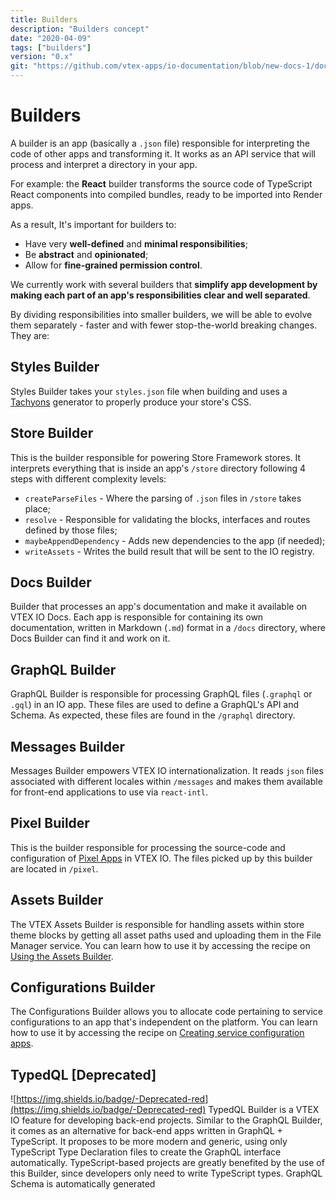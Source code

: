 ```yaml
---
title: Builders
description: "Builders concept"
date: "2020-04-09"
tags: ["builders"]
version: "0.x"
git: "https://github.com/vtex-apps/io-documentation/blob/new-docs-1/docs/en/Concepts/builders.md"
---
```


# Builders

A builder is an app (basically a `.json` file) responsible for interpreting the code of other apps and transforming it. It works as an API service that will process and interpret a directory in your app.

For example: the **React** builder transforms the source code of TypeScript React components into compiled bundles, ready to be imported into Render apps.

As a result, It's important for builders to:

- Have very **well-defined** and **minimal responsibilities**;
- Be **abstract** and **opinionated**;
- Allow for **fine-grained permission control**.

We currently work with several builders that **simplify app development by making each part of an app's responsibilities clear and well separated**.

By dividing responsibilities into smaller builders, we will be able to evolve them separately - faster and with fewer stop-the-world breaking changes. They are:

## Styles Builder

Styles Builder takes your `styles.json` file when building and uses a [Tachyons](https://tachyons.io/) generator to properly produce your store's CSS.

## Store Builder

This is the builder responsible for powering Store Framework stores. It interprets everything that is inside an app's  `/store` directory following 4 steps with different complexity levels:

- `createParseFiles` - Where the parsing of `.json` files in `/store` takes place;
- `resolve` - Responsible for validating the blocks, interfaces and routes defined by those files;
- `maybeAppendDependency` - Adds new dependencies to the app (if needed);
- `writeAssets` - Writes the build result that will be sent to the IO registry.

## Docs Builder

Builder that processes an app's documentation and make it available on VTEX IO Docs. Each app is responsible for containing its own documentation, written in Markdown (`.md`) format in a `/docs` directory, where Docs Builder can find it and work on it.

## GraphQL Builder

GraphQL Builder is responsible for processing GraphQL files (`.graphql` or `.gql`) in an IO app. These files are used to define a GraphQL's API and Schema. As expected, these files are found in the `/graphql` directory.

## Messages Builder

Messages Builder empowers VTEX IO internationalization. It reads `json` files associated with different locales within `/messages` and makes them available for front-end applications to use via `react-intl`.

## Pixel Builder

This is the builder responsible for processing the source-code and configuration of [Pixel Apps](https://vtex.io/docs/apps/pixel/) in VTEX IO. The files picked up by this builder are located in `/pixel`.

## Assets Builder

The VTEX Assets Builder is responsible for handling assets within store theme blocks by getting all asset paths used and uploading them in the File Manager service. You can learn how to use it by accessing the recipe on [Using the Assets Builder](https://vtex.io/docs/recipes/development/using-the-assets-builder/).

## Configurations Builder

The Configurations Builder allows you to allocate code pertaining to service configurations to an app that's independent on the platform. You can learn how to use it by accessing the recipe on [Creating service configuration apps](https://vtex.io/docs/recipes/development/creating-service-configuration-apps/).


## TypedQL [Deprecated]
![https://img.shields.io/badge/-Deprecated-red](https://img.shields.io/badge/-Deprecated-red)
TypedQL Builder is a VTEX IO feature for developing back-end projects. Similar to the GraphQL Builder, it comes as an alternative for back-end apps written in GraphQL + TypeScript. It proposes to be more modern and generic, using only TypeScript Type Declaration files to create the GraphQL interface automatically.
TypeScript-based projects are greatly benefited by the use of this Builder, since developers only need to write TypeScript types. GraphQL Schema is automatically generated
